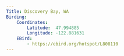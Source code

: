 ```yaml
---
Title: Discovery Bay, WA
Birding:
    Coordinates:
        Latitude:  47.994885
        Longitude: -122.881631
    EBird:
        - https://ebird.org/hotspot/L808110
---
```

